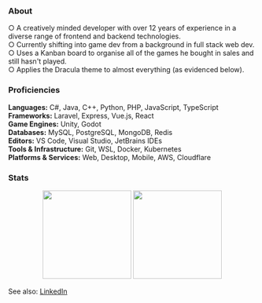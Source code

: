 ### About

○ A creatively minded developer with over 12 years of experience in a diverse range of frontend and backend technologies.  
○ Currently shifting into game dev from a background in full stack web dev.  
○ Uses a Kanban board to organise all of the games he bought in sales and still hasn't played.  
○ Applies the Dracula theme to almost everything (as evidenced below).

### Proficiencies

**Languages:** C#, Java, C++, Python, PHP, JavaScript, TypeScript\
**Frameworks:** Laravel, Express, Vue.js, React\
**Game Engines:** Unity, Godot\
**Databases:** MySQL, PostgreSQL, MongoDB, Redis\
**Editors:** VS Code, Visual Studio, JetBrains IDEs\
**Tools & Infrastructure:** Git, WSL, Docker, Kubernetes\
**Platforms & Services:** Web, Desktop, Mobile, AWS, Cloudflare

### Stats

<div align="center">
  <img height="180em" src="https://github-readme-stats.vercel.app/api?username=riari&count_private=true&show_icons=true&theme=dracula" />
  <img height="180em" src="https://github-readme-stats.vercel.app/api/top-langs/?username=riari&theme=dracula&layout=compact" />
</div>

See also: [LinkedIn](https://www.linkedin.com/in/riari/)
